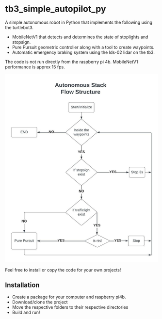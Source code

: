 # tb3_simple_autopilot_py
A simple autonomous robot in Python that implements the following using the turtlebot3.
* MobileNetV1 that detects and determines the state of stoplights and stopsign.
* Pure Pursuit geometric controller along with a tool to create waypoints.
* Automatic emergency braking system using the lds-02 lidar on the tb3.

The code is not run directly from the raspberry pi 4b. MobileNetV1 performance is approx 15 fps.

![alt text]( https://github.com/hackerjeff705/tb3_simple_autopilot_py/blob/main/burger_autonomous_stack.jpeg "Robot Flow Structure")

Feel free to install or copy the code for your own projects!

## Installation
* Create a package for your computer and raspberry pi4b.
* Download/clone the project
* Move the respective folders to their respective directories
* Build and run!
